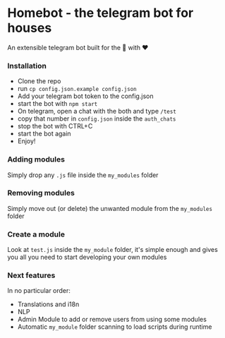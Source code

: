 # Homebot - the telegram bot for houses 

An extensible telegram bot built for the 🏡 with ❤️

### Installation

- Clone the repo
- run `cp config.json.example config.json`
- Add your telegram bot token to the config.json
- start the bot with `npm start`
- On telegram, open a chat with the both and type `/test`
- copy that number in `config.json` inside the `auth_chats`
- stop the bot with CTRL+C
- start the bot again
- Enjoy!

### Adding modules

Simply drop any `.js` file inside the `my_modules` folder

### Removing modules

Simply move out (or delete) the unwanted module from the `my_modules` folder

### Create a module

Look at `test.js` inside the `my_module` folder, it's simple enough and gives you all you need to
start developing your own modules

### Next features
In no particular order:

- Translations and i18n
- NLP
- Admin Module to add or remove users from using some modules
- Automatic `my_module` folder scanning to load scripts during runtime
